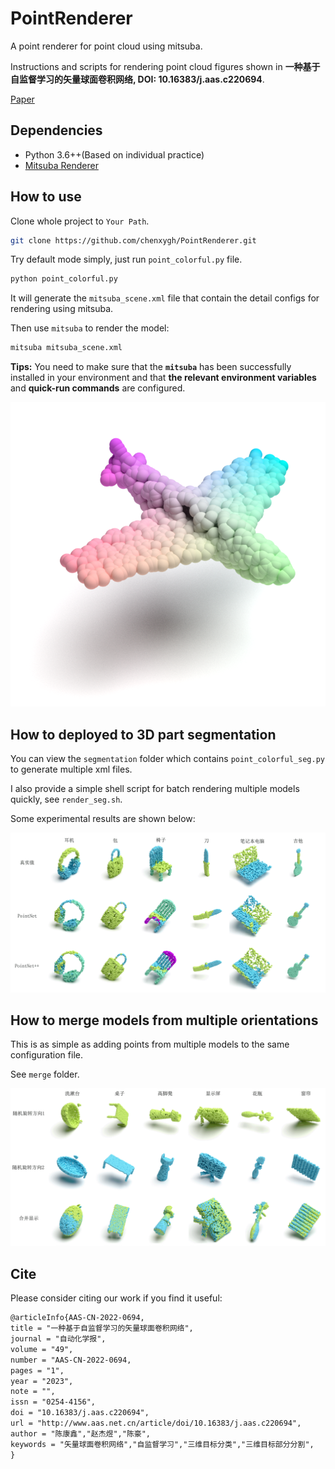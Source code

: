 # PointRenderer
A point renderer for point cloud using mitsuba.

Instructions and scripts for rendering point cloud figures shown in **一种基于自监督学习的矢量球面卷积网络, DOI:  10.16383/j.aas.c220694**.

[Paper](http://www.aas.net.cn/cn/article/doi/10.16383/j.aas.c220694)

## Dependencies

- Python 3.6++(Based on individual practice)
- [Mitsuba Renderer](http://www.mitsuba-renderer.org/)

## How to use

Clone whole project to `Your Path`.

```bash
git clone https://github.com/chenxygh/PointRenderer.git
```

Try default mode simply, just run `point_colorful.py` file.

```bash
python point_colorful.py
```

It will generate the `mitsuba_scene.xml` file that contain the detail configs for rendering using mitsuba.

Then use `mitsuba` to render the model:

```bash
mitsuba mitsuba_scene.xml
```

**Tips:** You need to make sure that the **`mitsuba`** has been successfully installed in your environment and that **the relevant environment variables** and **quick-run commands** are configured.

![image-20230513010007158](README.assets/image-20230513010007158-16839109253041.png)

## How to deployed to 3D part segmentation

You can view the `segmentation` folder which contains `point_colorful_seg.py` to generate multiple xml files.

I also provide a simple shell script for batch rendering multiple models quickly, see `render_seg.sh`.

Some experimental results are shown below:

![image-20230512215006123](README.assets/image-20230512215006123.png)

## How to merge models from multiple orientations

This is as simple as adding points from multiple models to the same configuration file.

See `merge` folder.

![image-20230512220627169](README.assets/image-20230512220627169.png)

## Cite

Please consider citing our work if you find it useful:

```latex
@articleInfo{AAS-CN-2022-0694,
title = "一种基于自监督学习的矢量球面卷积网络",
journal = "自动化学报",
volume = "49",
number = "AAS-CN-2022-0694,
pages = "1",
year = "2023",
note = "",
issn = "0254-4156",
doi = "10.16383/j.aas.c220694",
url = "http://www.aas.net.cn/article/doi/10.16383/j.aas.c220694",
author = "陈康鑫","赵杰煜","陈豪",
keywords = "矢量球面卷积网络","自监督学习","三维目标分类","三维目标部分分割",
}
```


